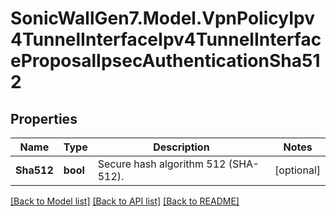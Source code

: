 # SonicWallGen7.Model.VpnPolicyIpv4TunnelInterfaceIpv4TunnelInterfaceProposalIpsecAuthenticationSha512

## Properties

Name | Type | Description | Notes
------------ | ------------- | ------------- | -------------
**Sha512** | **bool** | Secure hash algorithm 512 (SHA-512). | [optional] 

[[Back to Model list]](../README.md#documentation-for-models) [[Back to API list]](../README.md#documentation-for-api-endpoints) [[Back to README]](../README.md)


